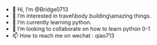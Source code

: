 - 👋 Hi, I’m @Bridge0713
- 👀 I’m interested in travel\body building\amazing things.
- 🌱 I’m currently learning python.
- 💞️ I’m looking to collaborate on how to learn python 0-1
- 📫 How to reach me on wechat : qiao713

<!---
Bridge0713/Bridge0713 is a ✨ special ✨ repository because its `README.md` (this file) appears on your GitHub profile.
You can click the Preview link to take a look at your changes.
--->
